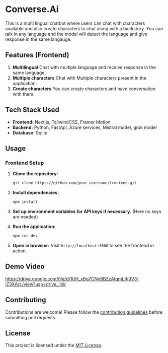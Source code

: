 # Converse.Ai

This is a multi lingual chatbot where users can chat with characters available and also create characters to chat along with a backstory.
You can talk in any language and the model will detect the language and give response in the same langauge.

## Features (Frontend)

1. **Multilingual** Chat with multiple language and receive response in the same language.
2. **Multiple characters** Chat with Multiple characters present in the application.
3. **Create characters** You can create characters and have conversation with them.


## Tech Stack Used
- **Frontend:** Next.js, TailwindCSS, Framer Motion
- **Backend:** Python, FastApi, Azure services, Mistral model, grok model
- **Database:** Sqlite

## Usage

### Frontend Setup
1. **Clone the repository:**
   ```sh
   git clone https://github.com/your-username/frontend.git
   ```

2. **Install dependencies:**
   ```sh
   npm install
   ```

3. **Set up environment variables for API keys if necessary.** (Here no keys are needed)

4. **Run the application:**
   ```sh
   npm run dev
   ```

5. **Open in browser:**
   Visit `http://localhost:3000` to see the frontend in action.

## Demo Video
https://drive.google.com/file/d/1UH_xBg7CNn8BZzAtqmLRrJV3-iZ3XArL/view?usp=drive_link

## Contributing
Contributions are welcome! Please follow the [contribution guidelines](CONTRIBUTING.md) before submitting pull requests.

## License
This project is licensed under the [MIT License](LICENSE).
